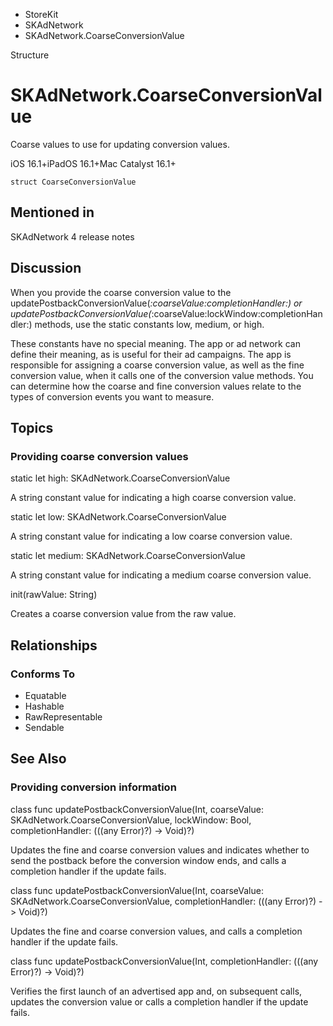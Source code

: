 

- StoreKit
- SKAdNetwork
-  SKAdNetwork.CoarseConversionValue 

Structure

# SKAdNetwork.CoarseConversionValue

Coarse values to use for updating conversion values.

iOS 16.1+iPadOS 16.1+Mac Catalyst 16.1+

``` source
struct CoarseConversionValue
```

## Mentioned in 

SKAdNetwork 4 release notes

## Discussion

When you provide the coarse conversion value to the updatePostbackConversionValue(_:coarseValue:completionHandler:) or updatePostbackConversionValue(_:coarseValue:lockWindow:completionHandler:) methods, use the static constants low, medium, or high.

These constants have no special meaning. The app or ad network can define their meaning, as is useful for their ad campaigns. The app is responsible for assigning a coarse conversion value, as well as the fine conversion value, when it calls one of the conversion value methods. You can determine how the coarse and fine conversion values relate to the types of conversion events you want to measure.

## Topics

### Providing coarse conversion values

static let high: SKAdNetwork.CoarseConversionValue

A string constant value for indicating a high coarse conversion value.

static let low: SKAdNetwork.CoarseConversionValue

A string constant value for indicating a low coarse conversion value.

static let medium: SKAdNetwork.CoarseConversionValue

A string constant value for indicating a medium coarse conversion value.

init(rawValue: String)

Creates a coarse conversion value from the raw value.

## Relationships

### Conforms To

- Equatable
- Hashable
- RawRepresentable
- Sendable

## See Also

### Providing conversion information

class func updatePostbackConversionValue(Int, coarseValue: SKAdNetwork.CoarseConversionValue, lockWindow: Bool, completionHandler: (((any Error)?) -> Void)?)

Updates the fine and coarse conversion values and indicates whether to send the postback before the conversion window ends, and calls a completion handler if the update fails.

class func updatePostbackConversionValue(Int, coarseValue: SKAdNetwork.CoarseConversionValue, completionHandler: (((any Error)?) -> Void)?)

Updates the fine and coarse conversion values, and calls a completion handler if the update fails.

class func updatePostbackConversionValue(Int, completionHandler: (((any Error)?) -> Void)?)

Verifies the first launch of an advertised app and, on subsequent calls, updates the conversion value or calls a completion handler if the update fails.

